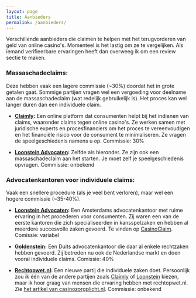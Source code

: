 ```yaml
---
layout: page
title: Aanbieders
permalink: /aanbieders/
---
```


Verschillende aanbieders die claimen te helpen met het terugvorderen van geld van online casino's. Momenteel is het lastig om ze te vergelijken. Als iemand verifieerbare ervaringen heeft dan overweeg ik om een review sectie te maken.

### Massaschadeclaims:
Deze hebben vaak een lagere commissie (~30%) doordat het in grote getalen gaat. Sommige partijen vragen wel een vergoeding voor deelname aan de massaschadeclaim (wat redelijk gebruikelijk is). Het proces kan wel langer duren dan een individuele claim.

* **[Claimly](https://www.claimly.nl/online-gokken-geld-terug):** Een online platform dat consumenten helpt bij het indienen van claims, waaronder claims tegen online casino's. Ze werken samen met juridische experts en procesfinanciers om het proces te vereenvoudigen en het financiële risico voor de consument te minimaliseren. Ze vragen de speelgeschiedenis namens u op. Commissie: 30%
  
* **[Loonstein Advocaten](https://loonsteinadvocaten.nl/rechtsgebieden/geldverlies-online-casinos/):** Zelfde als hieronder. Ze zijn ook een massaschadeclaim aan het starten. Je moet zelf je speelgeschiedenis opvragen. Commissie: onbekend

### Advocatenkantoren voor individuele claims:
Vaak een snellere procedure (als je veel bent verloren), maar wel een hogere commissie (~35-40%).

* **[Loonstein Advocaten](https://loonsteinadvocaten.nl/rechtsgebieden/geldverlies-online-casinos/):** Een Amsterdams advocatenkantoor met ruime ervaring in het procederen voor consumenten. Zij waren een van de eerste kantoren die zich specialiseerden in kansspelzaken en hebben al meerdere succesvolle zaken gevoerd. Te vinden op [CasinoClaim](https://casino-claim.nl). Comissie: variabel

* **[Goldenstein](https://www.ra-goldenstein.de/):** Een Duits advocatenkantoor die daar al enkele rechtzaken hebben gevoerd. Zij betreden nu ook de Nederlandse markt en doen vooral individuele claims. Comissie: 40%

* **[Rechtopwet.nl](https://rechtopwet.nl/):** Een nieuwe partij die individuele zaken doet. Persoonlijk zou ik één van de andere partijen zoals [Claimly](https://www.claimly.nl/online-gokken-geld-terug) of [Loonstein](https://loonsteinadvocaten.nl/) kiezen, maar ik hoor graag van mensen die ervaring hebben met rechtopwet.nl. Zie [het artikel van casinozorgplicht.nl](https://casinozorgplicht.nl/rechtopwet-nl-bevat-onwaarheden-valse-hoop-voor-gokkende-nederlanders-gewekt/). Commissie: onbekend
